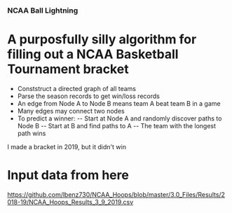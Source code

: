 ### NCAA Ball Lightning
# A purposfully silly algorithm for filling out a NCAA Basketball Tournament bracket

- Conststruct a directed graph of all teams
- Parse the season records to get win/loss records
- An edge from Node A to Node B means team A beat team B in a game
- Many edges may connect two nodes
- To predict a winner: 
-- Start at Node A and randomly discover paths to Node B
-- Start at B and find paths to A
-- The team with the longest path wins

I made a bracket in 2019, but it didn't win

# Input data from here
https://github.com/lbenz730/NCAA_Hoops/blob/master/3.0_Files/Results/2018-19/NCAA_Hoops_Results_3_9_2019.csv

